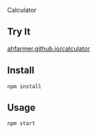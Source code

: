 Calculator

Try It
---

[ahfarmer.github.io/calculator](https://ahfarmer.github.io/calculator/)


Install
---

`npm install`



Usage
---

`npm start`
